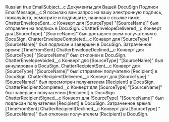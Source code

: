 <?xml version="1.0" encoding="UTF-8"?>
<CustomMetadata xmlns="http://soap.sforce.com/2006/04/metadata" xmlns:xsi="http://www.w3.org/2001/XMLSchema-instance" xmlns:xsd="http://www.w3.org/2001/XMLSchema">
    <label>Russian</label>
    <protected>true</protected>
    <values>
        <field>EmailSubject__c</field>
        <value xsi:type="xsd:string">Документы для Вашей DocuSign Подписи</value>
    </values>
    <values>
        <field>EmailMessage__c</field>
        <value xsi:type="xsd:string">Я посылаю вам запрос на вашу электронную подпись, пожалуйста, осмотрите и подпишите, начиная с ссылке ниже.</value>
    </values>
    <values>
        <field>ChatterEnvelopeSent__c</field>
        <value xsi:type="xsd:string">Конверт для [SourceType] "[SourceName]" был отправлен на подпись в DocuSign.</value>
    </values>
    <values>
        <field>ChatterEnvelopeDelivered__c</field>
        <value xsi:type="xsd:string">Конверт для [SourceType] "[SourceName]" был доставлен всем получателям в DocuSign.</value>
    </values>
    <values>
        <field>ChatterEnvelopeCompleted__c</field>
        <value xsi:type="xsd:string">Конверт для [SourceType] "[SourceName]" был подписан и завершен в DocuSign. Затраченное время: [TimeFromSent]</value>
    </values>
    <values>
        <field>ChatterEnvelopeDeclined__c</field>
        <value xsi:type="xsd:string">Конверт для [SourceType] "[SourceName]" был отклонен в DocuSign.</value>
    </values>
    <values>
        <field>ChatterEnvelopeVoided__c</field>
        <value xsi:type="xsd:string">Конверт для [SourceType] "[SourceName]" был аннулирован в DocuSign.</value>
    </values>
    <values>
        <field>ChatterRecipientSent__c</field>
        <value xsi:type="xsd:string">Конверт для [SourceType] "[SourceName]" был отправлен получателю [Recipient] в DocuSign.</value>
    </values>
    <values>
        <field>ChatterRecipientDelivered__c</field>
        <value xsi:type="xsd:string">Конверт для [SourceType] "[SourceName]" был просмотрен получателем [Recipient] в DocuSign.</value>
    </values>
    <values>
        <field>ChatterRecipientCompleted__c</field>
        <value xsi:type="xsd:string">Конверт для [SourceType] "[SourceName]" был завершен получателем [Recipient] в DocuSign.</value>
    </values>
    <values>
        <field>ChatterRecipientSigned__c</field>
        <value xsi:type="xsd:string">Конверт для [SourceType] "[SourceName]" был подписан получателем [Recipient] в DocuSign. Затраченное время: [TimeFromSent]</value>
    </values>
    <values>
        <field>ChatterRecipientDeclined__c</field>
        <value xsi:type="xsd:string">Конверт для [SourceType] "[SourceName]" был отклонен получателем [Recipient] в DocuSign.</value>
    </values>
</CustomMetadata>
